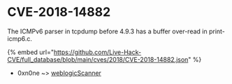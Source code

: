 # CVE-2018-14882

The ICMPv6 parser in tcpdump before 4.9.3 has a buffer over-read in print-icmp6.c.

{% embed url="https://github.com/Live-Hack-CVE/full_database/blob/main/cves/2018/CVE-2018-14882.json" %}


* 0xn0ne ~> [weblogicScanner](https://www.alice-snow.ru/2018/database/cve-2018-14882/weblogicscanner-0xn0ne)